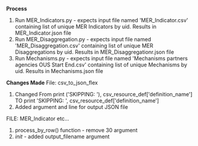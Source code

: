 
**Process**
1) Run MER_Indicators.py - expects input file named 'MER_Indicator.csv' containing list of unique MER Indicators by uid. Results in MER_Indicator.json file
2) Run MER_Disaggregation.py - expects input file named 'MER_Disaggregation.csv' containing list of unique MER Disaggregations by uid. Results in MER_Disaggregationr.json file
3) Run Mechanisms.py - expects input file named 'Mechanisms partners agencies OUS Start End.csv' containing list of unique Mechanisms by uid. Results in Mechanisms.json file


**Changes Made**
File: csv_to_json_flex

1) Changed From print ('SKIPPING: '), csv_resource_def['definition_name']
TO print 'SKIPPING: ', csv_resource_def['definition_name']
2) Added argument and line for output JSON file

FILE: MER_Indicator etc...
1) process_by_row() function - remove 30 argument
2) _init_ - added output_filename argument
